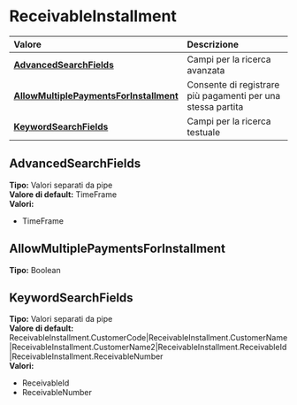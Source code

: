 # ReceivableInstallment

| Valore | Descrizione |
| :--- | :--- |
| [**AdvancedSearchFields**](receivableinstallment.md#advancedsearchfields) | Campi per la ricerca avanzata |
| [**AllowMultiplePaymentsForInstallment**](receivableinstallment.md#allowmultiplepaymentsforinstallment) | Consente di registrare più pagamenti per una stessa partita |
| [**KeywordSearchFields**](receivableinstallment.md#keywordsearchfields) | Campi per la ricerca testuale |

## AdvancedSearchFields

**Tipo:** Valori separati da pipe  
**Valore di default:** TimeFrame  
**Valori:**

* TimeFrame

## AllowMultiplePaymentsForInstallment

**Tipo:** Boolean

## KeywordSearchFields

**Tipo:** Valori separati da pipe  
**Valore di default:** ReceivableInstallment.CustomerCode\|ReceivableInstallment.CustomerName\|ReceivableInstallment.CustomerName2\|ReceivableInstallment.ReceivableId\|ReceivableInstallment.ReceivableNumber  
**Valori:**

* ReceivableId
* ReceivableNumber

